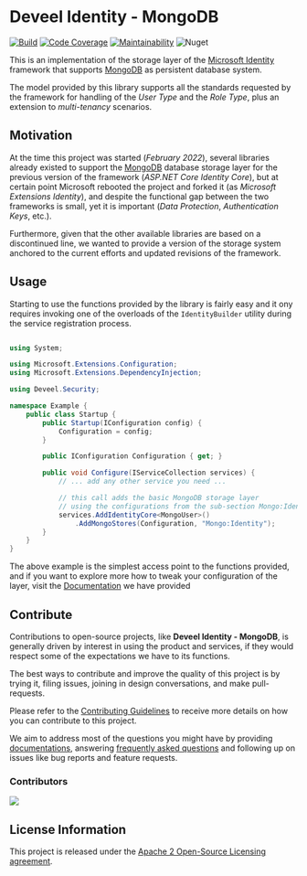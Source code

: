 # Deveel Identity - MongoDB

[![Build](https://github.com/deveel/deveel.identity.mongodb/actions/workflows/cd.yml/badge.svg)](https://github.com/deveel/deveel.identity.mongodb/actions/workflows/cd.yml) [![Code Coverage](https://codecov.io/gh/deveel/deveel.identity.mongodb/branch/master/graph/badge.svg?token=LZQLJ7NVHS)](https://codecov.io/gh/deveel/deveel.identity.mongodb) [![Maintainability](https://api.codeclimate.com/v1/badges/8228ab5c8ef87d708982/maintainability)](https://codeclimate.com/github/deveel/deveel.identity.mongodb/maintainability) ![Nuget](https://img.shields.io/nuget/dt/deveel.identity.mongodb?color=blue&label=NuGet&logo=nuget&style=flat)

This is an implementation of the storage layer of the [Microsoft Identity](https://github.com/dotnet/aspnetcore/tree/main/src/Identity) framework that supports [MongoDB](https://mongodb.com) as persistent database system.

The model provided by this library supports all the standards requested by the framework for handling of the _User Type_ and the _Role Type_, plus an extension to _multi-tenancy_ scenarios. 

## Motivation

At the time this project was started (_February 2022_), several libraries already existed to support the [MongoDB](https://mongodb.com) database storage layer for the previous version of the framework (_ASP.NET Core Identity Core_), but at certain point Microsoft rebooted the project and forked it (as _Microsoft Extensions Identity_), and despite the functional gap between the two frameworks is small, yet it is important (_Data Protection_, _Authentication Keys_, etc.).

Furthermore, given that the other available libraries are based on a discontinued line, we wanted to provide a version of the storage system anchored to the current efforts and updated revisions of the framework.

## Usage

Starting to use the functions provided by the library is fairly easy and it ony requires invoking one of the overloads of the `IdentityBuilder` utility during the service registration process.

``` csharp

using System;

using Microsoft.Extensions.Configuration;
using Microsoft.Extensions.DependencyInjection;

using Deveel.Security;

namespace Example {
    public class Startup {
        public Startup(IConfiguration config) {
            Configuration = config;
        }

        public IConfiguration Configuration { get; }

        public void Configure(IServiceCollection services) {
            // ... add any other service you need ...

            // this call adds the basic MongoDB storage layer
            // using the configurations from the sub-section Mongo:Identity
            services.AddIdentityCore<MongoUser>()
                .AddMongoStores(Configuration, "Mongo:Identity");
        }
    }
}

```

The above example is the simplest access point to the functions provided, and if you want to explore more how to tweak your configuration of the layer, visit the [Documentation](docs/README.md) we have provided 

## Contribute

Contributions to open-source projects, like **Deveel Identity - MongoDB**, is generally driven by interest in using the product and services, if they would respect some of the expectations we have to its functions.

The best ways to contribute and improve the quality of this project is by trying it, filing issues, joining in design conversations, and make pull-requests.

Please refer to the [Contributing Guidelines](CONTRIBUTING.md) to receive more details on how you can contribute to this project.

We aim to address most of the questions you might have by providing [documentations](docs/README.md), answering [frequently asked questions](docs/FAQS.md) and following up on issues like bug reports and feature requests.

### Contributors

<a href="https://github.com/deveel/deveel.identity.mongodb/graphs/contributors">
<img src="https://contrib.rocks/image?repo=deveel/deveel.identity.mongodb"/>
</a>

## License Information

This project is released under the [Apache 2 Open-Source Licensing agreement](https://www.apache.org/licenses/LICENSE-2.0).
